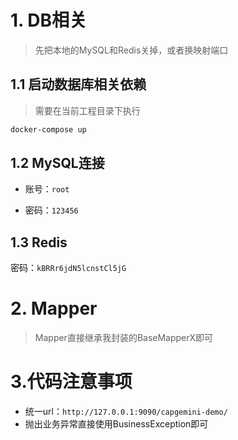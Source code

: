 # 1. DB相关

> 先把本地的MySQL和Redis关掉，或者换映射端口

## 1.1 启动数据库相关依赖

> 需要在当前工程目录下执行

~~~sh
docker-compose up
~~~

## 1.2 MySQL连接

- 账号：`root`

- 密码：`123456`

## 1.3 Redis

密码：`kBRRr6jdN5lcnstCl5jG`

# 2. Mapper

> Mapper直接继承我封装的BaseMapperX即可

# 3.代码注意事项

- 统一url：`http://127.0.0.1:9090/capgemini-demo/`
- 抛出业务异常直接使用BusinessException即可


